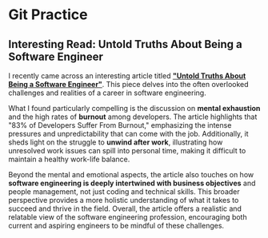 # Git Practice
## Interesting Read: Untold Truths About Being a Software Engineer

I recently came across an interesting article titled [**"Untold Truths About Being a Software Engineer"**](https://techwithmaddy.com/untold-truths-about-being-a-software-engineer). This piece delves into the often overlooked challenges and realities of a career in software engineering.

What I found particularly compelling is the discussion on **mental exhaustion** and the high rates of **burnout** among developers. The article highlights that "83% of Developers Suffer From Burnout," emphasizing the intense pressures and unpredictability that can come with the job. Additionally, it sheds light on the struggle to **unwind after work**, illustrating how unresolved work issues can spill into personal time, making it difficult to maintain a healthy work-life balance.

Beyond the mental and emotional aspects, the article also touches on how **software engineering is deeply intertwined with business objectives** and people management, not just coding and technical skills. This broader perspective provides a more holistic understanding of what it takes to succeed and thrive in the field. Overall, the article offers a realistic and relatable view of the software engineering profession, encouraging both current and aspiring engineers to be mindful of these challenges.

